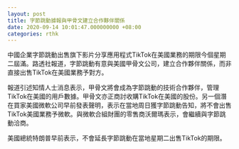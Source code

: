 ```yaml
---
layout: post
title: 字節跳動據報與甲骨文建立合作夥伴關係
date: 2020-09-14 10:01:47.000000000 +08:00
categories: rthk
---
```


中國企業字節跳動出售旗下影片分享應用程式TikTok在美國業務的期限今個星期二屆滿。路透社報道，字節跳動有意與美國甲骨文公司，建立合作夥伴關係，而非直接出售TikTok在美國業務予對方。

報道引述知情人士消息表示，甲骨文將會成為字節跳動的技術合作夥伴，管理TikTok在美國的用戶數據。甲骨文亦正商討收購TikTok在美國的股份。另一個潛在買家美國微軟公司早前發表聲明，表示在當地周日獲字節跳動告知，將不會出售TikTok美國業務予微軟。與微軟合組財團的零售商沃爾瑪表示，會繼續與字節跳動洽商。

美國總統特朗普早前表示，不會延長字節跳動在當地星期二出售TikTok的期限。
